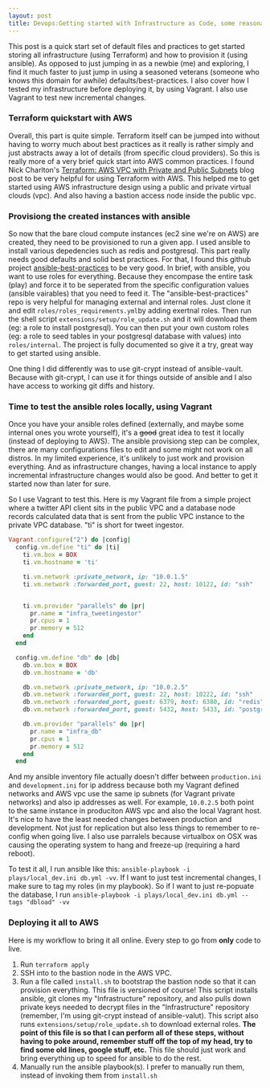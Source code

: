 ```yaml
---
layout: post
title: Devops:Getting started with Infrastructure as Code, some reasonable defaults for Ansible and Terraform. And integration testing it locally with Vagrant!
---
```


This post is a quick start set of default files and practices to get started storing all infrastructure (using Terraform) and how to provision it (using ansible). As opposed to just jumping in as a newbie (me) and exploring, I find it much faster to just jump in using a seasoned veterans (someone who knows this domain for awhile) defaults/best-practices. I also cover how I tested my infrastructure before deploying it, by using Vagrant. I also use Vagrant to test new incremental changes.

### Terraform quickstart with AWS

Overall, this part is quite simple. Terraform itself can be jumped into without having to worry much about best practices as it really is rather simply and just abstracts away a lot of details (from specific cloud providers). So this is really more of a very brief quick start into AWS common practices. I found Nick Charlton's [Terraform: AWS VPC with Private and Public Subnets](https://nickcharlton.net/posts/terraform-aws-vpc.html) blog post to be very helpful for using Terraform with AWS. This helped me to get started using AWS infrastructure design using a public and private virtual clouds (vpc). And also having a bastion access node inside the public vpc.

### Provisiong the created instances with ansible

So now that the bare cloud compute instances (ec2 sine we're on AWS) are created, they need to be provisioned to run a given app. I used ansible to install various depedencies such as redis and postgresql. This part really needs good defaults and solid best practices. For that, I found this github project [ansible-best-practices](https://github.com/enginyoyen/ansible-best-practises) to be very good. In brief, with ansible, you want to use roles for everything. Because they encompase the entire task (play) and force it to be seperated from the specific configuration values (ansible vairables) that you need to feed it. The "ansible-best-practices" repo is very helpful for managing external and internal roles. Just clone it and edit `roles/roles_requirements.yml`by adding exertnal roles. Then run the shell script `extensions/setup/role_update.sh` and it will download them (eg: a role to install postgresql). You can then put your own custom roles (eg: a role to seed tables in your postgresql database with values) into `roles/internal`. The project is fully documented so give it a try, great way to get started using ansible.

One thing I did differently was to use git-crypt instead of ansible-vault. Because with git-crypt, I can use it for things outside of ansible and I also have access to working git diffs and history.

### Time to test the ansible roles locally, using Vagrant

Once you have your ansible roles defined (externally, and maybe some internal ones you wrote yourself), it's a ~~good~~ great idea to test it locally (instead of deploying to AWS). The ansible provisiong step can be complex, there are many configurations files to edit and some might not work on all distros. In my limited experience, it's unlikely to just work and provision everything. And as infrastructure changes, having a local instance to apply incremental infrastructure changes would also be good. And better to get it started now than later for sure.

So I use Vagrant to test this. Here is my Vagrant file from a simple project where a twitter API client sits in the public VPC and a database node records calculated data that is sent from the public VPC instance to the private VPC database. "ti" is short for tweet ingestor.

```ruby
Vagrant.configure("2") do |config|
  config.vm.define "ti" do |ti|
    ti.vm.box = BOX
    ti.vm.hostname = 'ti'

    ti.vm.network :private_network, ip: "10.0.1.5"
    ti.vm.network :forwarded_port, guest: 22, host: 10122, id: "ssh"


    ti.vm.provider "parallels" do |pr|
      pr.name = "infra_tweetingestor"
      pr.cpus = 1
      pr.memory = 512
    end
  end

  config.vm.define "db" do |db|
    db.vm.box = BOX
    db.vm.hostname = 'db'

    db.vm.network :private_network, ip: "10.0.2.5"
    db.vm.network :forwarded_port, guest: 22, host: 10222, id: "ssh"
    db.vm.network :forwarded_port, guest: 6379, host: 6380, id: "redis"
    db.vm.network :forwarded_port, guest: 5432, host: 5433, id: "postgresql"

    db.vm.provider "parallels" do |pr|
      pr.name = "infra_db"
      pr.cpus = 1
      pr.memory = 512
    end
  end
  ```
  
And my ansible inventory file actually doesn't differ between `production.ini` and `development.ini` for ip address because both my Vagrant defined networks and AWS vpc use the same ip subnets (for Vagrant private networks) and also ip addresses as well. For example, `10.0.2.5` both point to the same instance in produciton AWS vpc and also the local Vagrant host. It's nice to have the least needed changes between production and development. Not just for replication but also less things to remember to re-config when going live. I also use parralels because virtualbox on OSX was causing the operating system to hang and freeze-up (requiring a hard reboot).
  
To test it all, I run ansible like this: `ansible-playbook -i plays/local_dev.ini db.yml -vv`. If I want to just test incremental changes, I make sure to tag my roles (in my playbook). So if I want to just re-popuate the database, I run `ansible-playbook -i plays/local_dev.ini db.yml --tags "dbload" -vv`
  
  
### Deploying it all to AWS
  
Here is my workflow to bring it all online. Every step to go from **only** code to live.
  
  1. Run `terraform apply`
  2. SSH into to the bastion node in the AWS VPC.
  3. Run a file called `install.sh` to bootstrap the bastion node so that it can provision everything. This file is versioned of course! This script installs ansible, git clones my "Infrastructure" repository, and also pulls down private keys needed to decrypt files in the "Infrastructure" repository (remember, I'm using git-crypt instead of ansible-valut). This script also runs `extensions/setup/role_update.sh` to download external roles. **The point of this file is so that I can perform all of these steps, without having to poke around, remember stuff off the top of my head, try to find some old lines, google stuff, etc.** This file should just work and bring everything up to speed for ansible to do the rest.
  4. Manually run the ansible playbook(s). I prefer to manually run them, instead of invoking them from `install.sh`
  
  
  
